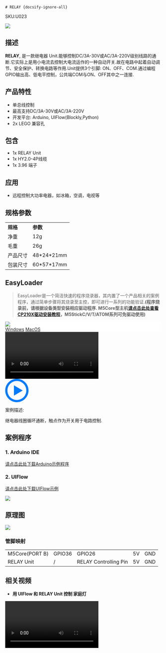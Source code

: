     # RELAY {docsify-ignore-all}

<el-tag effect="plain">SKU:U023</el-tag>

<div class="product_pic"><img src="assets/img/product_pics/unit/relay/unit_relay_01.webp"></div>


## 描述

**RELAY**, 是一款继电器 Unit.能够控制DC/3A-30V或AC/3A-220V级别线路的通断.它实际上是用小电流去控制大电流运作的一种自动开关.故在电路中起着自动调节、安全保护、转换电路等作用.Unit提供3个引脚: ON、OFF、COM.通过编程GPIO输出高、低电平控制，公共端COM与ON、OFF其中之一连接.

## 产品特性

- 单总线控制
- 最高支持DC/3A-30V或AC/3A-220V
- 开发平台: Arduino, UIFlow(Blockly,Python)
- 2x LEGO 兼容孔

## 包含

- 1x RELAY Unit
- 1x HY2.0-4P线缆
- 1x 3.96 端子

## 应用

- 远程控制大功率电器，如冰箱，空调，电视等

## 规格参数

<table>
   <tr style="font-weight:bold">
      <td>规格</td>
      <td>参数</td>
   </tr>
   <tr>
      <td>净重</td>
      <td>12g</td>
   </tr>
   <tr>
      <td>毛重</td>
      <td>26g</td>
   </tr>
   <tr>
      <td>产品尺寸</td>
      <td>48*24*21mm</td>
   </tr>
   <tr>
      <td>包装尺寸</td>
      <td>60*57*17mm</td>
   </tr>
 </table>

## EasyLoader

>EasyLoader是一个简洁快速的程序烧录器，其内置了一个产品相关的案例程序，通过简单步骤将其烧录至主控，即可进行一系列的功能验证.**(程序烧录前，请根据设备类型安装相应驱动程序. M5Core型主机[请点击此处查看CP210X驱动安装教程](zh_CN/arduino/arduino_development?id=安装串口驱动)，M5StickC/V/T/ATOM系列可免驱动使用)**

<div class="easyloader-box">
    <div style="background-color:white;">
        <div><img src="https://m5stack.oss-cn-shenzhen.aliyuncs.com/image/easyloader_intro.webp"></div>
        <div class="easyloader-btn">
            <a href="https://m5stack.oss-cn-shenzhen.aliyuncs.com/EasyLoader/Windows/UNIT/For%20M5Core/EasyLoader_Relay_UNIT_With_M5Core.exe">Windows</a>
            <a href="https://m5stack.oss-cn-shenzhen.aliyuncs.com/EasyLoader/MacOS/UNIT/EasyLoader_Relay_UNIT_With_M5Core.dmg">MacOS</a>
            <!-- <a>Linux</a>
            <a>MacOS</a> -->
        </div>
    </div>
    <div>
        <video id="example_video" controls>
            <source src="https://m5stack.oss-cn-shenzhen.aliyuncs.com/video/Product_example_video/Unit/Relay_UNIT.mp4" type="video/mp4">
        </video>
        <div class="easyloader-mask">
        <a>
            <svg id="play-btn" t="1583228776634" class="icon" viewBox="0 0 1024 1024" version="1.1" xmlns="http://www.w3.org/2000/svg" p-id="4152" width="75" height="75"><path d="M512 0C229.216 0 0 229.216 0 512s229.216 512 512 512 512-229.216 512-512S794.784 0 512 0z m0 928C282.24 928 96 741.76 96 512S282.24 96 512 96s416 186.24 416 416-186.24 416-416 416zM384 288l384 224-384 224z" p-id="4153" fill="#007aff"></path></svg></a>
            <p>案例描述:</p>
            <p>继电器线圈循环通断，触点作为开关用于电路控制.</p>
        </div>
    </div>
</div>


## 案例程序

### 1. Arduino IDE

[请点击此处下载Arduino示例程序](https://github.com/m5stack/M5Stack/tree/master/examples/Unit/RELAY)

### 2. UIFlow

[请点击此处下载UIFlow示例](https://github.com/m5stack/M5-ProductExampleCodes/tree/master/Unit/RELAY/UIFlow)

<img src="assets/img/product_pics/unit/unit_example/RELAY/example_unit_relay_01.webp">

## 原理图

<img src="assets/img/product_pics/unit/relay_sch.JPG">

### 管脚映射

<table>
 <tr><td>M5Core(PORT B)</td><td>GPIO36</td><td>GPIO26</td><td>5V</td><td>GND</td></tr>
 <tr><td>RELAY Unit</td><td>/</td><td>RELAY Controlling Pin</td><td>5V</td><td>GND</td></tr>
</table>

## 相关视频

- **用 UIFlow 和 RELAY Unit 控制 家庭灯**

<video class="video_size" controls>
    <source src="https://m5stack.oss-cn-shenzhen.aliyuncs.com/video/LukeVideo/Blinking%20a%20bulb%20with%20the%20M5%20Relay%20unit..mp4" type="video/mp4">
</video>


<script>

   var purchase_link = 'https://m5stack.com/collections/m5-unit/products/mini-3a-relay-unit';

   anchor_search(purchase_link);
   scrollFunc();

</script>